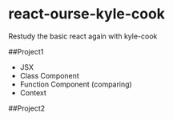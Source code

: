 # react-ourse-kyle-cook
Restudy the basic react again with kyle-cook 


##Project1 
- JSX
- Class Component
- Function Component (comparing)
- Context

##Project2
